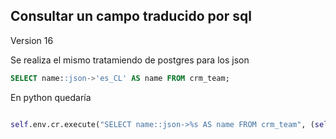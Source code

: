 ## Consultar un campo traducido por sql

Version 16

Se realiza el mismo tratamiendo de postgres para los json

```sql
SELECT name::json->'es_CL' AS name FROM crm_team;
```

En python quedaría

```python

self.env.cr.execute("SELECT name::json->%s AS name FROM crm_team", (self.env.user.lang,))


```